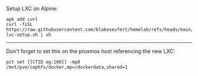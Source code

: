 Setup LXC on Alpine:

```
apk add curl
curl -fsSL https://raw.githubusercontent.com/blakeseufert/homelab/refs/heads/main/CavsLab/alpine-lxc-setup.sh | sh

```

----
Don't forget to set this on the proxmox host referencing the new LXC:
```
pct set [[CTID eg:100]] -mp0 /mnt/pve/cephfs/docker,mp=/dockerdata,shared=1
```

